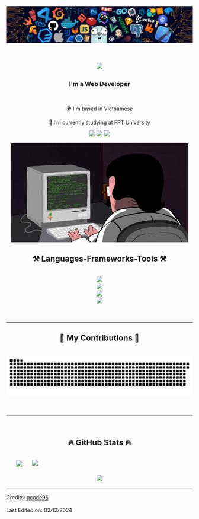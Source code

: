 <div align="center"> 
  <img src="./assets/header_.png"> 
</div>

<h1 align="center">
    <img src="https://readme-typing-svg.herokuapp.com/?font=Righteous&size=35&center=true&vCenter=true&width=500&height=70&duration=4000&lines=Hi+There!+👋;+I'm+Xuan+Quy!;" />
</h1>

<h3 align="center">I'm a Web Developer</h3>

<br/>

<div align="center">

🌍 I'm based in Vietnamese

🔭 I’m currently studying at FPT University

 </div>

<div align="center"> 
  <a href="mailto:quynx9503.dev@gmail.com" style="text-decoration:none;">
    <img src="https://img.shields.io/badge/Gmail-333333?style=for-the-badge&logo=gmail&logoColor=red" />
  </a>
  <a href="https://www.linkedin.com/in/quynx/" rel="noopener" target="_blank" style="text-decoration:none;">
    <img src="https://img.shields.io/badge/LinkedIn-0077B5?style=for-the-badge&logo=linkedin&logoColor=white" />
  </a>
  <a href="https://github.com/qcode95" rel="noopener" target="_blank" style="text-decoration:none;">
     <img src="https://img.shields.io/badge/Github-000000?style=for-the-badge&logo=github&logoColor=white" />
  </a>
</div>

<p align="center">
  <img src="./assets/giphy.gif" alt="giphy" />
</p>
<h2 align="center">⚒️ Languages-Frameworks-Tools ⚒️</h2>
<br/>
<div align="center">
    <img src="https://skillicons.dev/icons?i=html,css,sass,tailwind,bootstrap,figma" /><br>
    <img src="https://skillicons.dev/icons?i=javascript,vue,java,spring,mysql,firebase" /><br>
    <img src="https://skillicons.dev/icons?i=git,github,gitlab,windows,apple" /><br>
    <img src="https://skillicons.dev/icons?i=postman,vscode,visualstudio,idea" />
</div>
  <br/><br/>
<hr/>
<div align="center">
  <h2>🐍 My Contributions 🐍</h2>
  <br>
  <img alt="snake eating my contributions" src="./assets/grid-snake.svg" />
  <br/><br/><br/>
</div>

<hr/>
<br>
<h2 align="center">🔥 GitHub Stats 🔥</h2>
<br>
<div align=center>
  <a href="#" title="qcode95">
    <img width="315" align="center" src="https://github-readme-stats.vercel.app/api/top-langs/?username=qcode95&hide=c%23,powershell,Mathematica,Ruby,Objective-C,Objective-C%2b%2b,Cuda&title_color=61dafb&text_color=ffffff&icon_color=61dafb&bg_color=20232a&langs_count=8&layout=compact&border_color=61dafb&hide_border=true" />
  </a>
  <a href="#" title="qcode95">
    <img align="right" width="434" src="https://github-readme-stats.vercel.app/api?username=qcode95&show_icons=true&theme=react&border_color=61dafb&hide_border=true" />
  </a>
</div>

<h3 align="center">
    <img src="https://readme-typing-svg.herokuapp.com/?font=Righteous&size=25&center=true&vCenter=true&width=500&height=70&duration=4000&lines=Thanks+for+visiting!+✌️;+Shoot+me+a+message+on+Linkedin!;I'm+always+down+to+collab+😀">
</h3>

<hr/>
Credits: <a href="https://github.com/qcode95/">qcode95</a>
<br/>
<br/>
Last Edited on: 02/12/2024
